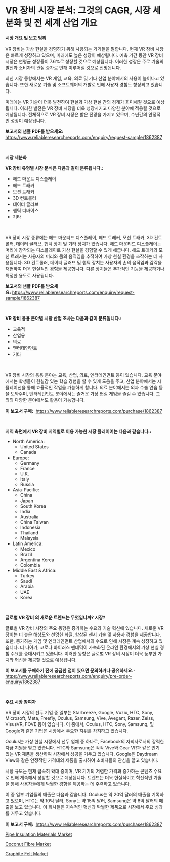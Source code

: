 <p><h1>VR 장비 시장 분석: 그것의 CAGR, 시장 세분화 및 전 세계 산업 개요</h1></p><p><strong>시장 개요 및 보고 범위</strong></p>
<p><p>VR 장비는 가상 현실을 경험하기 위해 사용되는 기기들을 말합니다. 현재 VR 장비 시장은 빠르게 성장하고 있으며, 미래에도 높은 성장이 예상됩니다. 예측 기간 동안 VR 장비 시장은 연평균 성장률이 7.6%로 성장할 것으로 예상됩니다. 이러한 성장은 주로 기술의 발전과 소비자의 관심 증가로 인해 이루어질 것으로 전망됩니다.</p><p>최신 시장 동향에서는 VR 게임, 교육, 의료 및 기타 산업 분야에서의 사용이 늘어나고 있습니다. 또한 새로운 기술 및 소프트웨어의 개발로 인해 사용자 경험도 향상되고 있습니다.</p><p>미래에는 VR 기술이 더욱 발전하여 현실과 가상 현실 간의 경계가 희미해질 것으로 예상됩니다. 이러한 발전은 VR 장비 시장을 더욱 성장시키고 다양한 분야에 적용될 것으로 예상됩니다. 전체적으로 VR 장비 시장은 밝은 전망을 가지고 있으며, 수년간의 안정적인 성장이 예상됩니다.</p></p>
<p><strong>보고서의 샘플 PDF를 받으세요:</strong> <a href="https://www.reliableresearchreports.com/enquiry/request-sample/1862387">https://www.reliableresearchreports.com/enquiry/request-sample/1862387</a></p>
<p>&nbsp;</p>
<p><strong>시장 세분화</strong></p>
<p><strong>VR 장비 유형별 시장 분석은 다음과 같이 분류됩니다.:</strong></p>
<p><ul><li>헤드 마운트 디스플레이</li><li>헤드 트래커</li><li>모션 트래커</li><li>3D 컨트롤러</li><li>데이터 글러브</li><li>햅틱 디바이스</li><li>기타</li></ul></p>
<p>&nbsp;</p>
<p><p>VR 장비 시장 종류에는 헤드 마운티드 디스플레이, 헤드 트래커, 모션 트래커, 3D 컨트롤러, 데이터 글러브, 햅틱 장치 및 기타 장치가 있습니다. 헤드 마운티드 디스플레이는 머리에 장착되는 디스플레이로 가상 현실을 경험할 수 있게 해줍니다. 헤드 트래커와 모션 트래커는 사용자의 머리와 몸의 움직임을 추적하여 가상 현실 환경을 조작하는 데 사용됩니다. 3D 컨트롤러, 데이터 글러브 및 햅틱 장치는 사용자의 손의 움직임과 감각을 재현하여 더욱 현실적인 경험을 제공합니다. 다른 장치들은 추가적인 기능을 제공하거나 특정한 용도로 사용됩니다.</p></p>
<p><strong>보고서의 샘플 PDF를 받으세요:</strong>&nbsp;<a href="https://www.reliableresearchreports.com/enquiry/request-sample/1862387">https://www.reliableresearchreports.com/enquiry/request-sample/1862387</a></p>
<p>&nbsp;</p>
<p><strong> VR 장비 응용 분야별 시장 산업 조사는 다음과 같이 분류됩니다.:</strong></p>
<p><ul><li>교육적</li><li>산업용</li><li>의료</li><li>엔터테인먼트</li><li>기타</li></ul></p>
<p>&nbsp;</p>
<p><p>VR 장비 시장의 응용 분야는 교육, 산업, 의료, 엔터테인먼트 등이 있습니다. 교육 분야에서는 학생들이 현실감 있는 학습 경험을 할 수 있게 도움을 주고, 산업 분야에서는 시뮬레이션을 통해 효율적인 작업을 가능하게 합니다. 의료 분야에서는 외과 수술 연습 등을 도와주며, 엔터테인먼트 분야에서는 즐거운 가상 현실 게임을 즐길 수 있습니다. 그 외의 다양한 분야에서도 활용이 가능합니다.</p></p>
<p><strong>이 보고서 구매:</strong>&nbsp; <a href="https://www.reliableresearchreports.com/purchase/1862387">https://www.reliableresearchreports.com/purchase/1862387</a></p>
<p>&nbsp;</p>
<p><strong>지역 측면에서 VR 장비 지역별로 이용 가능한 시장 플레이어는 다음과 같습니다.:</strong></p>
<p><ul>
    <li>
        North America:
        <ul>
            <li>United States</li>
            <li>Canada</li>
        </ul>
    </li>
    <li>
        Europe:
        <ul>
            <li>Germany</li>
            <li>France</li>
            <li>U.K.</li>
            <li>Italy</li>
            <li>Russia</li>
        </ul>
    </li>
    <li>
        Asia-Pacific:
        <ul>
            <li>China</li>
            <li>Japan</li>
            <li>South Korea</li>
            <li>India</li>
            <li>Australia</li>
            <li>China Taiwan</li>
            <li>Indonesia</li>
            <li>Thailand</li>
            <li>Malaysia</li>
        </ul>
    </li>
    <li>
        Latin America:
        <ul>
            <li>Mexico</li>
            <li>Brazil</li>
            <li>Argentina Korea</li>
            <li>Colombia</li>
        </ul>
    </li>
    <li>
        Middle East & Africa:
        <ul>
            <li>Turkey</li>
            <li>Saudi</li>
            <li>Arabia</li>
            <li>UAE</li>
            <li>Korea</li>
        </ul>
    </li>
    </ul></p>
<p>&nbsp;</p>
<p><strong>글로벌 VR 장비 의 새로운 트렌드는 무엇입니까? 시장?</strong></p>
<p><p>글로벌 VR 장비 시장의 주요 동향은 증가하는 수요와 기술 혁신에 있습니다. 새로운 VR 장비는 더 높은 해상도와 선명한 화질, 향상된 센서 기술 및 사용자 경험을 제공합니다. 또한, 증가하는 게임 및 엔터테인먼트 산업에서의 수요로 인해 시장은 계속 성장하고 있습니다. 더 나아가, 코로나 바이러스 팬데믹이 가속화된 온라인 환경에서의 가상 현실 경험 수요를 증대시키고 있습니다. 이러한 동향은 글로벌 VR 장비 시장이 더욱 풍부한 가치와 혁신을 제공할 것으로 예상됩니다.</p></p>
<p><strong>이 보고서를 구매하기 전에 궁금한 점이 있으면 문의하거나 공유하세요.</strong>- <a href="https://www.reliableresearchreports.com/enquiry/pre-order-enquiry/1862387">https://www.reliableresearchreports.com/enquiry/pre-order-enquiry/1862387</a></p>
<p>&nbsp;</p>
<p><strong>주요 시장 참여자</strong></p>
<p><p>VR 장비 시장의 선두 기업 중 일부는 Starbreeze, Google, Vuzix, HTC, Sony, Microsoft, Meta, Freefly, Oculus, Samsung, Vive, Avegant, Razer, Zeiss, VisusVR, FOVE 등이 있습니다. 이 중에서, Oculus, HTC, Sony, Samsung, 및 Google과 같은 기업은 시장에서 주요한 지위를 차지하고 있습니다.</p><p>Oculus는 가상 현실 시장에서 선두 업체 중 하나로, Facebook의 자회사로서의 강력한 자금 지원을 받고 있습니다. HTC와 Samsung은 각각 Vive와 Gear VR과 같은 인기 있는 VR 제품을 생산하여 시장에서 성공을 거두고 있습니다. Google은 Daydream View와 같은 안정적인 가격대의 제품을 출시하여 소비자들의 관심을 끌고 있습니다.</p><p>시장 규모는 현재 급속히 확대 중이며, VR 기기의 저렴한 가격과 증가하는 콘텐츠 수요로 인해 계속해서 성장할 것으로 예상됩니다. 트렌드는 더욱 현실적이고 혁신적인 기술을 통해 사용자들에게 탁월한 경험을 제공하는 데 주력하고 있습니다.</p><p>이 중 일부 기업들의 매출은 다음과 같습니다. Oculus는 약 20억 달러의 매출을 기록하고 있으며, HTC는 약 10억 달러, Sony는 약 15억 달러, Samsung은 약 8억 달러의 매출을 보고 있습니다. 이 회사들은 지속적인 혁신과 탁월한 제품으로 시장에서 주요 성과를 거두고 있습니다.</p></p>
<p><strong>이 보고서 구매:</strong>&nbsp;&nbsp;<a href="https://www.reliableresearchreports.com/purchase/1862387">https://www.reliableresearchreports.com/purchase/1862387</a></p>
<p><p><a href="https://github.com/globismark/Market-Research-Report-List-2/blob/main/pipe-insulation-materials-market.md">Pipe Insulation Materials Market</a></p><p><a href="https://github.com/bobicer/Market-Research-Report-List-2/blob/main/coconut-fibre-market.md">Coconut Fibre Market</a></p><p><a href="https://github.com/timeliteaut/Market-Research-Report-List-1/blob/main/graphite-felt-market.md">Graphite Felt Market</a></p></p>
